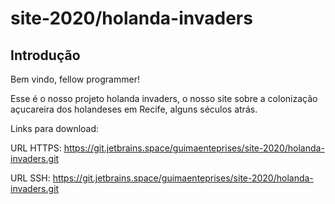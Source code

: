# site-2020/holanda-invaders



## Introdução
Bem vindo, fellow programmer!

Esse é o nosso projeto holanda invaders, o nosso site sobre a colonização açucareira dos holandeses em Recife, alguns séculos atrás.



Links para download:

URL HTTPS: https://git.jetbrains.space/guimaenteprises/site-2020/holanda-invaders.git

URL SSH: https://git.jetbrains.space/guimaenteprises/site-2020/holanda-invaders.git

